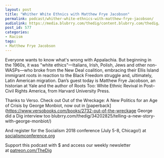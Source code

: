 ```yaml
---
layout: post
title: "Whither White Ethnics with Matthew Frye Jacobson"
permalink: podcast/whither-white-ethnics-with-matthew-frye-jacobson/
audiolink: https://media.blubrry.com/thedig/content.blubrry.com/thedig/The_Dig_-_EP_123_-_Jacobson.mp3
post_id: 577
categories: 
- Racism
tags: 
- Matthew Frye Jacobson
---
```


Everyone wants to know what's wrong with Appalachia. But beginning in the 1960s, it was "white ethics"—Italians, Irish, Polish, Jews and other non-WASPs—who broke from the New Deal coalition, embracing their Ellis Island immigrant roots in reaction to the Black Freedom struggle and, ultimately, Latin American migration. Dan’s guest today is Matthew Frye Jacobson, an historian at Yale and the author of Roots Too: White Ethnic Revival in Post–Civil Rights America, from Harvard University Press.

Thanks to Verso. Check out Out of the Wreckage: A New Politics for an Age of Crisis by George Monbiot, now out in [paperback](https://www.versobooks.com/books/2732-out-of-the-wreckage George did a Dig interview too blubrry.com/thedig/34202825/telling-a-new-story-with-george-monbiot/)

And register for the Socialism 2018 conference (July 5-8, Chicago!) at [socialismconference.org](https:/www.socialismconference.org)

Support this podcast with $ and access our weekly newsletter at [patreon.com/TheDig](https://www.patreon.com/TheDig)